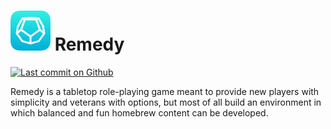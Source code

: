 # ![Remedy logo](static/img/logo.svg) Remedy

[![Last commit on Github](https://img.shields.io/github/last-commit/iansannar/remedy?label=updated&logo=Github&logoColor=white&style=flat-square)](https://github.com/iansannar/remedy/commits/master)

Remedy is a tabletop role-playing game meant to provide new players with simplicity and veterans with options, but most of all build an environment in which balanced and fun homebrew content can be developed.